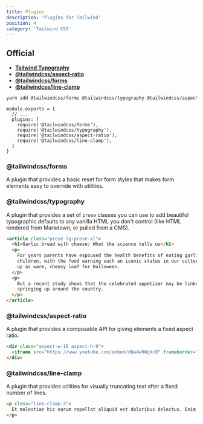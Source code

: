 ```yaml
---
title: Plugins
description: 'Plugins for Tailwind'
position: 4
category: 'Tailwind CSS'
---
```


## Official

- [**Tailwind Typography**](https://github.com/tailwindlabs/tailwindcss-typography)
- [**@tailwindcss/aspect-ratio**](https://github.com/tailwindlabs/tailwindcss-aspect-ratio)
- [**@tailwindcss/forms**](https://github.com/tailwindlabs/tailwindcss-forms)
- [**@tailwindcss/line-clamp**](https://github.com/tailwindlabs/tailwindcss-line-clamp)

```bash
yarn add @tailwindcss/forms @tailwindcss/typography @tailwindcss/aspect-ratio @tailwindcss/line-clamp
```

```js[tailwind.config.js]
module.exports = {
  // ...
  plugins: [
    require('@tailwindcss/forms'),
    require('@tailwindcss/typography'),
    require('@tailwindcss/aspect-ratio'),
    require('@tailwindcss/line-clamp'),
  ]
}
```

### @tailwindcss/forms

A plugin that provides a basic reset for form styles that makes form elements easy to override with utilities.

### @tailwindcss/typography

A plugin that provides a set of `prose` classes you can use to add beautiful typographic defaults to any vanilla HTML you don't control (like HTML rendered from Markdown, or pulled from a CMS).

```html
<article class="prose lg:prose-xl">
  <h1>Garlic bread with cheese: What the science tells us</h1>
  <p>
    For years parents have espoused the health benefits of eating garlic bread with cheese to their
    children, with the food earning such an iconic status in our culture that kids will often dress
    up as warm, cheesy loaf for Halloween.
  </p>
  <p>
    But a recent study shows that the celebrated appetizer may be linked to a series of rabies cases
    springing up around the country.
  </p>
</article>
```

### @tailwindcss/aspect-ratio

A plugin that provides a composable API for giving elements a fixed aspect ratio.

```html
<div class="aspect-w-16 aspect-h-9">
  <iframe src="https://www.youtube.com/embed/dQw4w9WgXcQ" frameborder="0" allow="accelerometer; autoplay; clipboard-write; encrypted-media; gyroscope; picture-in-picture" allowfullscreen></iframe>
</div>
```

### @tailwindcss/line-clamp

A plugin that provides utilities for visually truncating text after a fixed number of lines.

```html
<p class="line-clamp-3">
  Et molestiae hic earum repellat aliquid est doloribus delectus. Enim illum odio porro ut omnis dolor debitis natus. Voluptas possimus deserunt sit delectus est saepe nihil. Qui voluptate possimus et quia. Eligendi voluptas voluptas dolor cum. Rerum est quos quos id ut molestiae fugit.
</p>
```
